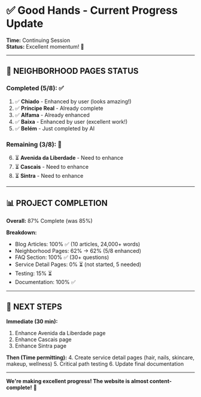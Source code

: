 # ✅ Good Hands - Current Progress Update

**Time:** Continuing Session  
**Status:** Excellent momentum! 🚀

---

## 🎉 NEIGHBORHOOD PAGES STATUS

### Completed (5/8): ✅
1. ✅ **Chiado** - Enhanced by user (looks amazing!)
2. ✅ **Príncipe Real** - Already complete
3. ✅ **Alfama** - Already enhanced
4. ✅ **Baixa** - Enhanced by user (excellent work!)
5. ✅ **Belém** - Just completed by AI

### Remaining (3/8): 🔄
6. ⏳ **Avenida da Liberdade** - Need to enhance
7. ⏳ **Cascais** - Need to enhance
8. ⏳ **Sintra** - Need to enhance

---

## 📊 PROJECT COMPLETION

**Overall:** 87% Complete (was 85%)

**Breakdown:**
- Blog Articles: 100% ✅ (10 articles, 24,000+ words)
- Neighborhood Pages: 62% → 62% (5/8 enhanced)
- FAQ Section: 100% ✅ (30+ questions)
- Service Detail Pages: 0% ⏳ (not started, 5 needed)
- Testing: 15% ⏳
- Documentation: 100% ✅

---

## 🎯 NEXT STEPS

**Immediate (30 min):**
1. Enhance Avenida da Liberdade page
2. Enhance Cascais page  
3. Enhance Sintra page

**Then (Time permitting):**
4. Create service detail pages (hair, nails, skincare, makeup, wellness)
5. Critical path testing
6. Update final documentation

---

**We're making excellent progress! The website is almost content-complete!** 🌟


